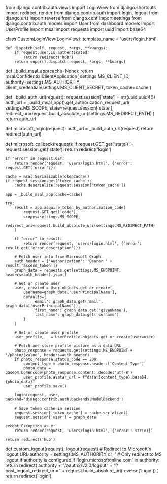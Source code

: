 from django.contrib.auth.views import LoginView
from django.shortcuts import redirect, render
from django.contrib.auth import login, logout
from django.urls import reverse
from django.conf import settings
from django.contrib.auth.models import User
from dashboard.models import UserProfile
import msal
import requests
import uuid
import base64

class CustomLoginView(LoginView):
    template_name = 'users/login.html'
    
    def dispatch(self, request, *args, **kwargs):
        if request.user.is_authenticated:
            return redirect('hub')
        return super().dispatch(request, *args, **kwargs)

def _build_msal_app(cache=None):
    return msal.ConfidentialClientApplication(
        settings.MS_CLIENT_ID,
        authority=settings.MS_AUTHORITY,
        client_credential=settings.MS_CLIENT_SECRET,
        token_cache=cache
    )

def _build_auth_url(request):
    request.session['state'] = str(uuid.uuid4())
    auth_url = _build_msal_app().get_authorization_request_url(
        settings.MS_SCOPE,
        state=request.session['state'],
        redirect_uri=request.build_absolute_uri(settings.MS_REDIRECT_PATH)
    )
    return auth_url

def microsoft_login(request):
    auth_url = _build_auth_url(request)
    return redirect(auth_url)

def microsoft_callback(request):
    if request.GET.get('state') != request.session.get('state'):
        return redirect('login')
    
    if "error" in request.GET:
        return render(request, 'users/login.html', {'error': request.GET['error']})

    cache = msal.SerializableTokenCache()
    if request.session.get('token_cache'):
        cache.deserialize(request.session['token_cache'])

    app = _build_msal_app(cache=cache)
    
    try:
        result = app.acquire_token_by_authorization_code(
            request.GET.get('code'),
            scopes=settings.MS_SCOPE,
            redirect_uri=request.build_absolute_uri(settings.MS_REDIRECT_PATH)
        )
        
        if "error" in result:
            return render(request, 'users/login.html', {'error': result.get('error_description')})

        # Fetch user info from Microsoft Graph
        auth_header = {'Authorization': 'Bearer ' + result['access_token']}
        graph_data = requests.get(settings.MS_ENDPOINT, headers=auth_header).json()

        # Get or create user
        user, created = User.objects.get_or_create(
            username=graph_data['userPrincipalName'],
            defaults={
                'email': graph_data.get('mail', graph_data['userPrincipalName']),
                'first_name': graph_data.get('givenName'),
                'last_name': graph_data.get('surname'),
            }
        )
        
        # Get or create user profile
        user_profile, _ = UserProfile.objects.get_or_create(user=user)

        # Fetch and store profile picture as a data URL
        photo_response = requests.get(settings.MS_ENDPOINT + '/photo/$value', headers=auth_header)
        if photo_response.status_code == 200:
            content_type = photo_response.headers['Content-Type']
            photo_data = base64.b64encode(photo_response.content).decode('utf-8')
            user_profile.avatar_url = f"data:{content_type};base64,{photo_data}"
            user_profile.save()

        login(request, user, backend='django.contrib.auth.backends.ModelBackend')
        
        # Save token cache in session
        request.session['token_cache'] = cache.serialize()
        request.session['user'] = graph_data

    except Exception as e:
        return render(request, 'users/login.html', {'error': str(e)})

    return redirect('hub')


def custom_logout(request):
    logout(request)
    # Redirect to Microsoft's logout URL
    authority = settings.MS_AUTHORITY or ''
    # Only redirect to MS logout if authority is configured
    if 'login.microsoftonline.com' in authority:
        return redirect(
            authority + "/oauth2/v2.0/logout" +
            "?post_logout_redirect_uri=" + request.build_absolute_uri(reverse('login'))
        )
    return redirect('login')
